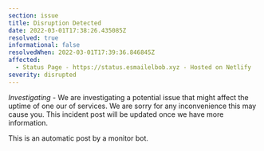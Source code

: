 ```yaml
---
section: issue
title: Disruption Detected
date: 2022-03-01T17:38:26.435085Z
resolved: true
informational: false
resolvedWhen: 2022-03-01T17:39:36.846845Z
affected:
  - Status Page - https://status.esmailelbob.xyz - Hosted on Netlify
severity: disrupted
---
```

*Investigating* - We are investigating a potential issue that might affect the uptime of one our of services. We are sorry for any inconvenience this may cause you. This incident post will be updated once we have more information.

This is an automatic post by a monitor bot.
        